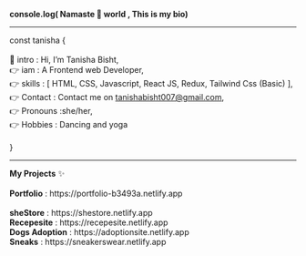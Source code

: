 <b>console.log( Namaste 🙏 world , This is my bio)</b>
<hr>

const tanisha { </br>
</br>
 👋 intro    :  Hi, I’m Tanisha Bisht, </br>
 👉 iam      : A Frontend web Developer,</br>
 👉 skills   : [ HTML, CSS, Javascript, React JS, Redux, Tailwind Css (Basic) ],</br>
 👉 Contact  : Contact me on tanishabisht007@gmail.com,</br>
 👉 Pronouns :she/her,</br>
 👉 Hobbies  : Dancing and yoga</br>
 </br>
  }
 <hr>
 <b>My Projects</b> ✨ </br>
  </br>
 <b>Portfolio</b>     : https://portfolio-b3493a.netlify.app</br>
 </br>
 <b>sheStore</b>      : https://shestore.netlify.app</br>
 <b>Recepesite</b>    : https://recepesite.netlify.app </br>
 <b>Dogs Adoption</b> : https://adoptionsite.netlify.app </br>
 <b>Sneaks</b>        : https://sneakerswear.netlify.app</br>
 
 
  
